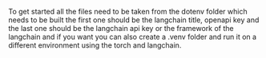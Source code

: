 To get started all the files need to be taken from the dotenv folder which needs to be built the first one should be the langchain title,
openapi key and the last one should be the langchain api key or the framework of the langchain and if you want you can also create a .venv folder and run it on a different environment using the torch and langchain.
